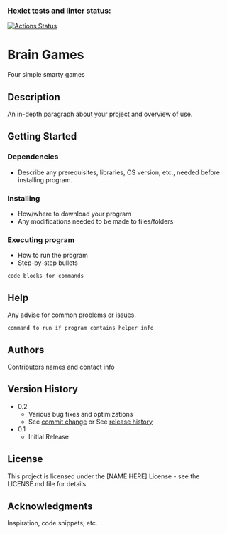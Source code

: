 ### Hexlet tests and linter status:
[![Actions Status](https://github.com/cudini/python-project-49/actions/workflows/hexlet-check.yml/badge.svg)](https://github.com/cudini/python-project-49/actions)

# Brain Games

Four simple smarty games

## Description

An in-depth paragraph about your project and overview of use.

## Getting Started

### Dependencies

* Describe any prerequisites, libraries, OS version, etc., needed before installing program.


### Installing

* How/where to download your program
* Any modifications needed to be made to files/folders

### Executing program

* How to run the program
* Step-by-step bullets
```
code blocks for commands
```

## Help

Any advise for common problems or issues.
```
command to run if program contains helper info
```

## Authors

Contributors names and contact info


## Version History

* 0.2
    * Various bug fixes and optimizations
    * See [commit change]() or See [release history]()
* 0.1
    * Initial Release

## License

This project is licensed under the [NAME HERE] License - see the LICENSE.md file for details

## Acknowledgments

Inspiration, code snippets, etc.
